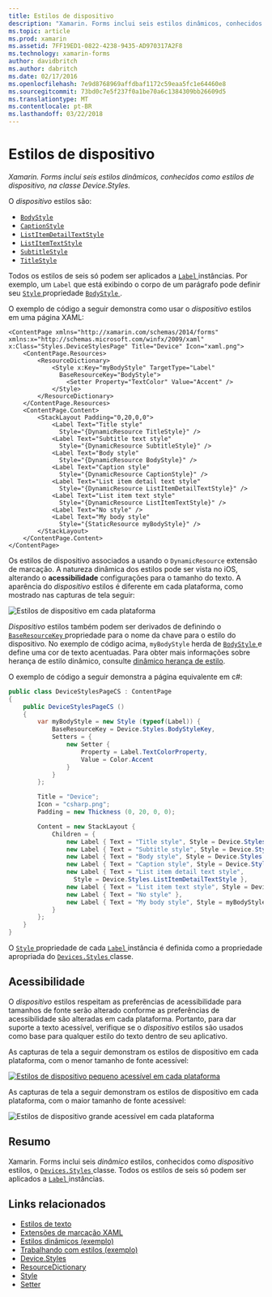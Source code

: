 ```yaml
---
title: Estilos de dispositivo
description: "Xamarin. Forms inclui seis estilos dinâmicos, conhecidos como estilos de dispositivo, na classe Device.Styles."
ms.topic: article
ms.prod: xamarin
ms.assetid: 7FF19ED1-0822-4238-9435-AD970317A2F8
ms.technology: xamarin-forms
author: davidbritch
ms.author: dabritch
ms.date: 02/17/2016
ms.openlocfilehash: 7e9d8768969affdbaf1172c59eaa5fc1e64460e8
ms.sourcegitcommit: 73bd0c7e5f237f0a1be70a6c1384309bb26609d5
ms.translationtype: MT
ms.contentlocale: pt-BR
ms.lasthandoff: 03/22/2018
---
```

# <a name="device-styles"></a>Estilos de dispositivo

_Xamarin. Forms inclui seis estilos dinâmicos, conhecidos como estilos de dispositivo, na classe Device.Styles._

O *dispositivo* estilos são:

- [`BodyStyle`](https://developer.xamarin.com/api/field/Xamarin.Forms.Device+Styles.BodyStyle/)
- [`CaptionStyle`](https://developer.xamarin.com/api/field/Xamarin.Forms.Device+Styles.CaptionStyle/)
- [`ListItemDetailTextStyle`](https://developer.xamarin.com/api/field/Xamarin.Forms.Device+Styles.ListItemDetailTextStyle/)
- [`ListItemTextStyle`](https://developer.xamarin.com/api/field/Xamarin.Forms.Device+Styles.ListItemTextStyle/)
- [`SubtitleStyle`](https://developer.xamarin.com/api/field/Xamarin.Forms.Device+Styles.SubtitleStyle/)
- [`TitleStyle`](https://developer.xamarin.com/api/field/Xamarin.Forms.Device+Styles.TitleStyle/)

Todos os estilos de seis só podem ser aplicados a [ `Label` ](https://developer.xamarin.com/api/type/Xamarin.Forms.Label/) instâncias. Por exemplo, um `Label` que está exibindo o corpo de um parágrafo pode definir seu [ `Style` ](https://developer.xamarin.com/api/property/Xamarin.Forms.VisualElement.Style/) propriedade [ `BodyStyle` ](https://developer.xamarin.com/api/field/Xamarin.Forms.Device+Styles.BodyStyle/).

O exemplo de código a seguir demonstra como usar o *dispositivo* estilos em uma página XAML:

```xaml
<ContentPage xmlns="http://xamarin.com/schemas/2014/forms" xmlns:x="http://schemas.microsoft.com/winfx/2009/xaml" x:Class="Styles.DeviceStylesPage" Title="Device" Icon="xaml.png">
    <ContentPage.Resources>
        <ResourceDictionary>
            <Style x:Key="myBodyStyle" TargetType="Label"
              BaseResourceKey="BodyStyle">
                <Setter Property="TextColor" Value="Accent" />
            </Style>
        </ResourceDictionary>
    </ContentPage.Resources>
    <ContentPage.Content>
        <StackLayout Padding="0,20,0,0">
            <Label Text="Title style"
              Style="{DynamicResource TitleStyle}" />
            <Label Text="Subtitle text style"
              Style="{DynamicResource SubtitleStyle}" />
            <Label Text="Body style"
              Style="{DynamicResource BodyStyle}" />
            <Label Text="Caption style"
              Style="{DynamicResource CaptionStyle}" />
            <Label Text="List item detail text style"
              Style="{DynamicResource ListItemDetailTextStyle}" />
            <Label Text="List item text style"
              Style="{DynamicResource ListItemTextStyle}" />
            <Label Text="No style" />
            <Label Text="My body style"
              Style="{StaticResource myBodyStyle}" />
        </StackLayout>
    </ContentPage.Content>
</ContentPage>
```

Os estilos de dispositivo associados a usando o `DynamicResource` extensão de marcação. A natureza dinâmica dos estilos pode ser vista no iOS, alterando o **acessibilidade** configurações para o tamanho do texto. A aparência do *dispositivo* estilos é diferente em cada plataforma, como mostrado nas capturas de tela seguir:

![](device-images/device-styles.png "Estilos de dispositivo em cada plataforma")

*Dispositivo* estilos também podem ser derivados de definindo o [ `BaseResourceKey` ](https://developer.xamarin.com/api/property/Xamarin.Forms.Style.BaseResourceKey/) propriedade para o nome da chave para o estilo do dispositivo. No exemplo de código acima, `myBodyStyle` herda de [ `BodyStyle` ](https://developer.xamarin.com/api/field/Xamarin.Forms.Device+Styles.BodyStyle/) e define uma cor de texto acentuadas. Para obter mais informações sobre herança de estilo dinâmico, consulte [dinâmico herança de estilo](~/xamarin-forms/user-interface/styles/dynamic.md#dynamic-style-inheritance).

O exemplo de código a seguir demonstra a página equivalente em c#:

```csharp
public class DeviceStylesPageCS : ContentPage
{
    public DeviceStylesPageCS ()
    {
        var myBodyStyle = new Style (typeof(Label)) {
            BaseResourceKey = Device.Styles.BodyStyleKey,
            Setters = {
                new Setter {
                    Property = Label.TextColorProperty,
                    Value = Color.Accent
                }
            }
        };

        Title = "Device";
        Icon = "csharp.png";
        Padding = new Thickness (0, 20, 0, 0);

        Content = new StackLayout {
            Children = {
                new Label { Text = "Title style", Style = Device.Styles.TitleStyle },
                new Label { Text = "Subtitle style", Style = Device.Styles.SubtitleStyle },
                new Label { Text = "Body style", Style = Device.Styles.BodyStyle },
                new Label { Text = "Caption style", Style = Device.Styles.CaptionStyle },
                new Label { Text = "List item detail text style",
                  Style = Device.Styles.ListItemDetailTextStyle },
                new Label { Text = "List item text style", Style = Device.Styles.ListItemTextStyle },
                new Label { Text = "No style" },
                new Label { Text = "My body style", Style = myBodyStyle }
            }
        };
    }
}
```

O [ `Style` ](https://developer.xamarin.com/api/property/Xamarin.Forms.VisualElement.Style/) propriedade de cada [ `Label` ](https://developer.xamarin.com/api/type/Xamarin.Forms.Label/) instância é definida como a propriedade apropriada do [ `Devices.Styles` ](https://developer.xamarin.com/api/type/Xamarin.Forms.Device+Styles/) classe.

## <a name="accessibility"></a>Acessibilidade

O *dispositivo* estilos respeitam as preferências de acessibilidade para tamanhos de fonte serão alterado conforme as preferências de acessibilidade são alteradas em cada plataforma. Portanto, para dar suporte a texto acessível, verifique se o *dispositivo* estilos são usados como base para qualquer estilo do texto dentro de seu aplicativo.

As capturas de tela a seguir demonstram os estilos de dispositivo em cada plataforma, com o menor tamanho de fonte acessível:

[![](device-images/minimum-size.png "Estilos de dispositivo pequeno acessível em cada plataforma")](device-images/minimum-size-large.png#lightbox "estilos de dispositivo pequeno acessível em cada plataforma")

As capturas de tela a seguir demonstram os estilos de dispositivo em cada plataforma, com o maior tamanho de fonte acessível:

![](device-images/maximum-size.png "Estilos de dispositivo grande acessível em cada plataforma")

## <a name="summary"></a>Resumo

Xamarin. Forms inclui seis *dinâmico* estilos, conhecidos como *dispositivo* estilos, o [ `Devices.Styles` ](https://developer.xamarin.com/api/type/Xamarin.Forms.Device+Styles/) classe. Todos os estilos de seis só podem ser aplicados a [ `Label` ](https://developer.xamarin.com/api/type/Xamarin.Forms.Label/) instâncias.


## <a name="related-links"></a>Links relacionados

- [Estilos de texto](~/xamarin-forms/user-interface/text/styles.md)
- [Extensões de marcação XAML](~/xamarin-forms/xaml/xaml-basics/xaml-markup-extensions.md)
- [Estilos dinâmicos (exemplo)](https://developer.xamarin.com/samples/xamarin-forms/UserInterface/Styles/DynamicStyles/)
- [Trabalhando com estilos (exemplo)](https://developer.xamarin.com/samples/xamarin-forms/WorkingWithStyles/)
- [Device.Styles](https://developer.xamarin.com/api/type/Xamarin.Forms.Device+Styles/)
- [ResourceDictionary](https://developer.xamarin.com/api/type/Xamarin.Forms.ResourceDictionary/)
- [Style](https://developer.xamarin.com/api/type/Xamarin.Forms.Style/)
- [Setter](https://developer.xamarin.com/api/type/Xamarin.Forms.Setter/)
